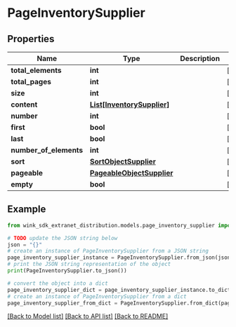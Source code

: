 # PageInventorySupplier


## Properties

Name | Type | Description | Notes
------------ | ------------- | ------------- | -------------
**total_elements** | **int** |  | [optional] 
**total_pages** | **int** |  | [optional] 
**size** | **int** |  | [optional] 
**content** | [**List[InventorySupplier]**](InventorySupplier.md) |  | [optional] 
**number** | **int** |  | [optional] 
**first** | **bool** |  | [optional] 
**last** | **bool** |  | [optional] 
**number_of_elements** | **int** |  | [optional] 
**sort** | [**SortObjectSupplier**](SortObjectSupplier.md) |  | [optional] 
**pageable** | [**PageableObjectSupplier**](PageableObjectSupplier.md) |  | [optional] 
**empty** | **bool** |  | [optional] 

## Example

```python
from wink_sdk_extranet_distribution.models.page_inventory_supplier import PageInventorySupplier

# TODO update the JSON string below
json = "{}"
# create an instance of PageInventorySupplier from a JSON string
page_inventory_supplier_instance = PageInventorySupplier.from_json(json)
# print the JSON string representation of the object
print(PageInventorySupplier.to_json())

# convert the object into a dict
page_inventory_supplier_dict = page_inventory_supplier_instance.to_dict()
# create an instance of PageInventorySupplier from a dict
page_inventory_supplier_from_dict = PageInventorySupplier.from_dict(page_inventory_supplier_dict)
```
[[Back to Model list]](../README.md#documentation-for-models) [[Back to API list]](../README.md#documentation-for-api-endpoints) [[Back to README]](../README.md)


